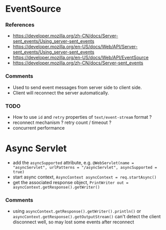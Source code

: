 # EventSource

### References
* <https://developer.mozilla.org/zh-CN/docs/Server-sent_events/Using_server-sent_events>
* <https://developer.mozilla.org/en-US/docs/Web/API/Server-sent_events/Using_server-sent_events>
* <https://developer.mozilla.org/en-US/docs/Web/API/EventSource>
* <https://developer.mozilla.org/zh-CN/docs/Server-sent_events>

### Comments
* Used to send event messages from server side to client side.
* Client will reconnect the server automatically.


### TODO
* How to use `id` and `retry` properties of `text/event-stream` format ?
* reconnect mechanism ? retry count / timeout ?
* concurrent performance


# Async Servlet

* add the `asyncSupported` attribute, e.g. `@WebServlet(name = "asyncServlet", urlPatterns = "/asyncServlet", asyncSupported = true)`
* start async context, `AsyncContext asyncContext = req.startAsync()`
* get the associated response object, `PrintWriter out = asyncContext.getResponse().getWriter()`

### Comments
* using `asyncContext.getResponse().getWriter().println()` or `asyncContext.getResponse().getOutputStream()` can't detect the client disconnect well, so may lost some events after reconnect
